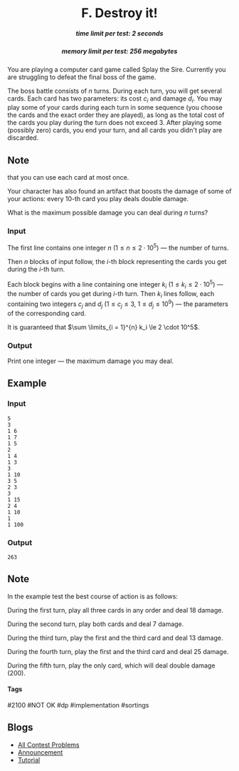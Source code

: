 <h1 style='text-align: center;'> F. Destroy it!</h1>

<h5 style='text-align: center;'>time limit per test: 2 seconds</h5>
<h5 style='text-align: center;'>memory limit per test: 256 megabytes</h5>

You are playing a computer card game called Splay the Sire. Currently you are struggling to defeat the final boss of the game.

The boss battle consists of $n$ turns. During each turn, you will get several cards. Each card has two parameters: its cost $c_i$ and damage $d_i$. You may play some of your cards during each turn in some sequence (you choose the cards and the exact order they are played), as long as the total cost of the cards you play during the turn does not exceed $3$. After playing some (possibly zero) cards, you end your turn, and all cards you didn't play are discarded. 
## Note

 that you can use each card at most once.

Your character has also found an artifact that boosts the damage of some of your actions: every $10$-th card you play deals double damage.

What is the maximum possible damage you can deal during $n$ turns?

### Input

The first line contains one integer $n$ ($1 \le n \le 2 \cdot 10^5$) — the number of turns.

Then $n$ blocks of input follow, the $i$-th block representing the cards you get during the $i$-th turn.

Each block begins with a line containing one integer $k_i$ ($1 \le k_i \le 2 \cdot 10^5$) — the number of cards you get during $i$-th turn. Then $k_i$ lines follow, each containing two integers $c_j$ and $d_j$ ($1 \le c_j \le 3$, $1 \le d_j \le 10^9$) — the parameters of the corresponding card.

It is guaranteed that $\sum \limits_{i = 1}^{n} k_i \le 2 \cdot 10^5$.

### Output

Print one integer — the maximum damage you may deal.

## Example

### Input


```text
5
3
1 6
1 7
1 5
2
1 4
1 3
3
1 10
3 5
2 3
3
1 15
2 4
1 10
1
1 100
```
### Output


```text
263
```
## Note

In the example test the best course of action is as follows:

During the first turn, play all three cards in any order and deal $18$ damage.

During the second turn, play both cards and deal $7$ damage.

During the third turn, play the first and the third card and deal $13$ damage.

During the fourth turn, play the first and the third card and deal $25$ damage.

During the fifth turn, play the only card, which will deal double damage ($200$).



#### Tags 

#2100 #NOT OK #dp #implementation #sortings 

## Blogs
- [All Contest Problems](../Codeforces_Round_565_(Div._3).md)
- [Announcement](../blogs/Announcement.md)
- [Tutorial](../blogs/Tutorial.md)
